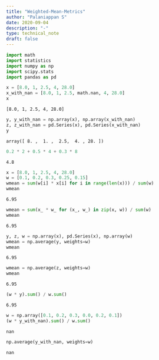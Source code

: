 ```yaml
---
title: "Weighted-Mean-Metrics"
author: "Palaniappan S"
date: 2020-09-04
description: "-"
type: technical_note
draft: false
---
```


```python
import math
import statistics
import numpy as np
import scipy.stats
import pandas as pd
```


```python
x = [8.0, 1, 2.5, 4, 28.0]
x_with_nan = [8.0, 1, 2.5, math.nan, 4, 28.0]
x
```




    [8.0, 1, 2.5, 4, 28.0]




```python
y, y_with_nan = np.array(x), np.array(x_with_nan)
z, z_with_nan = pd.Series(x), pd.Series(x_with_nan)
y
```




    array([ 8. ,  1. ,  2.5,  4. , 28. ])




```python
0.2 * 2 + 0.5 * 4 + 0.3 * 8
```




    4.8




```python
x = [8.0, 1, 2.5, 4, 28.0]
w = [0.1, 0.2, 0.3, 0.25, 0.15]
wmean = sum(w[i] * x[i] for i in range(len(x))) / sum(w)
wmean
```




    6.95




```python
wmean = sum(x_ * w_ for (x_, w_) in zip(x, w)) / sum(w)
wmean
```




    6.95




```python
y, z, w = np.array(x), pd.Series(x), np.array(w)
wmean = np.average(y, weights=w)
wmean
```




    6.95




```python
wmean = np.average(z, weights=w)
wmean
```




    6.95




```python
(w * y).sum() / w.sum()

```




    6.95




```python
w = np.array([0.1, 0.2, 0.3, 0.0, 0.2, 0.1])
(w * y_with_nan).sum() / w.sum()
```




    nan




```python
np.average(y_with_nan, weights=w)

```




    nan




```python

```
